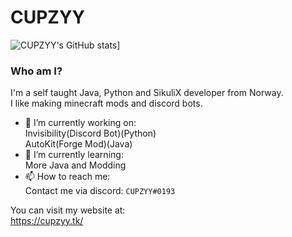 # CUPZYY

![CUPZYY's GitHub stats](https://github-readme-stats.vercel.app/api?username=CUPZYY&include_all_commits=true&count_private=true&show_icons=true&theme=dark)]

### Who am I?
I'm a self taught Java, Python and SikuliX developer from Norway.<br />I like making minecraft mods and discord bots.


- 🔭 I’m currently working on: <br />
Invisibility(Discord Bot)(Python)<br />
AutoKit(Forge Mod)(Java)
- 🌱 I’m currently learning: <br />
More Java and Modding
- 📫 How to reach me: <br />
Contact me via discord: `CUPZYY#0193`


You can visit my website at: <br />
https://cupzyy.tk/
